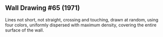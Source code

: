 ## Wall Drawing #65 (1971)

Lines not short, not straight, crossing and touching, drawn at random, using four colors, uniformly dispersed with maximum density, covering the entire surface of the wall.